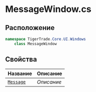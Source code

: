 
# MessageWindow.cs
## Расположение
```csharp
namespace TigerTrade.Core.UI.Windows  
    class MessageWindow
```

## Свойства
| Название | Описание |
| --- | --- |
| [`Message`](./svoistva/Message.md) | *Описание* |
